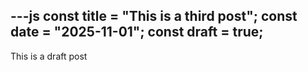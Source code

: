 ---js
const title = "This is a third post";
const date = "2025-11-01";
const draft = true;
---

This is a draft post
